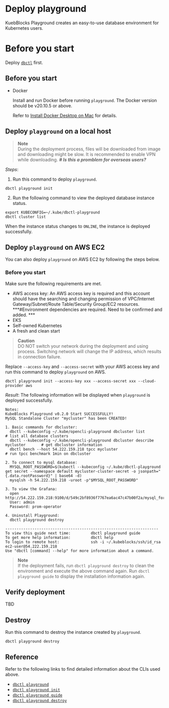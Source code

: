 # Deploy playground

KuebBlocks Playground creates an easy-to-use database environment for Kubernetes users.

# Before you start

Deploy [`dbctl`](deploy_dbctl.md) first.

## Before you start

- Docker

  Install and run Docker before running `playground`. The Docker version should be v20.10.5 or above.

  Refer to [Install Docker Desktop on Mac](https://docs.docker.com/desktop/install/mac-install/) for details.

## Deploy `playground` on a local host

> **Note** <br>
> During the deployment process, files will be downloaded from image and downloading might be slow. It is recommended to enable VPN while downloading. ***# Is this a promblem for overseas users?***

_Steps_:

1. Run this command to deploy `playground`.

```
dbctl playground init
```

2. Run the following command to view the deployed database instance status.

```
export KUBECONFIG=~/.kube/dbctl-playground
dbctl cluster list
```

When the instance status changes to `ONLINE`, the instance is deployed successfully.

## Deploy `playground` on AWS EC2

You can also deploy `playground` on AWS EC2 by following the steps below.

### Before you start

Make sure the following requirements are met.

- AWS access key: An AWS access key is required and this account should have the searching and changing permission of VPC/Internet Gateway/Subnet/Route Table/Security Group/EC2 resources. ***#Environment dependencies are required. Need to be confirmed and added. ***
- EKS
- Self-owned Kubernetes
- A fresh and clean start

> **Caution** <br>
> DO NOT switch your network during the deployment and using process. Switching network will change the IP address, which results in connection failure.

Replace `--access-key` and `--access-secret` with your AWS access key and run this command to deploy `playground` on AWS.

```
dbctl playground init --access-key xxx --access-secret xxx --cloud-provider aws
```

_Result_:
The following information will be displayed when `playground` is deployed successfully.

```
Notes:
KubeBlocks Playground v0.2.0 Start SUCCESSFULLY!
MySQL Standalone Cluster "mycluster" has been CREATED!

1. Basic commands for dbcluster:
  dbctl --kubeconfig ~/.kube/opencli-playground dbcluster list                          # list all database clusters
  dbctl --kubeconfig ~/.kube/opencli-playground dbcluster describe mycluster       # get dbcluster information
  dbctl bench --host 54.222.159.218 tpcc mycluster                                  # run tpcc benchmark 1min on dbcluster

2. To connect to mysql database:
  MYSQL_ROOT_PASSWORD=$(kubectl --kubeconfig ~/.kube/dbctl-playground get secret --namespace default mycluster-cluster-secret -o jsonpath="{.data.rootPassword}" | base64 -d)
  mysqlsh -h 54.222.159.218 -uroot -p"$MYSQL_ROOT_PASSWORD"

3. To view the Grafana:
  open http://54.222.159.218:9100/d/549c2bf8936f7767ea6ac47c47b00f2a/mysql_for_demo
  User: admin
  Password: prom-operator

4. Uninstall Playground:
  dbctl playground destroy

--------------------------------------------------------------------
To view this guide next time:         dbctl playground guide
To get more help information:         dbctl help
To login to remote host:              ssh -i ~/.kubeblocks/ssh/id_rsa ec2-user@54.222.159.218
Use "dbctl [command] --help" for more information about a command.
```

> **Note** <br>
> If the deployment fails, run `dbctl playground destroy` to clean the environment and execute the above command again.
> Run `dbctl playground guide` to display the installation information again.

## Verify deployment

TBD

## Destroy

Run this command to destroy the instance created by `playground`.

```
dbctl playground destroy
```

## Reference

Refer to the following links to find detailed information about the CLIs used above.

- [`dbctl playground`](../cli/dbctl_playground.md)
- [`dbctl playground init`](../cli/dbctl_playground_init.md)
- [`dbctl playground guide`](../cli/dbctl_playground_guide.md)
- [`dbctl playground destroy`](../cli/dbctl_playground_destroy.md)